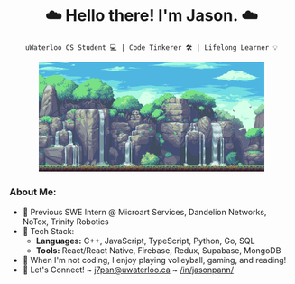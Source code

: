 <h1 align="center"> ☁️ Hello there! I'm Jason. ☁️ </h1>
 
<div align="center">

`uWaterloo CS Student 💻 | Code Tinkerer 🛠 | Lifelong Learner 💡`

<img src="./waterfall.gif" alt="waterfall-pixelart-bg" width="400px"/>
</div>

<h3 align="left"> <b> About Me:</b> </h3>

- 🌼 Previous SWE Intern @ Microart Services, Dandelion Networks, NoTox, Trinity Robotics
- 🥞 Tech Stack:
  - **Languages:** C++, JavaScript, TypeScript, Python, Go, SQL
  - **Tools:** React/React Native, Firebase, Redux, Supabase, MongoDB
- 🌱 When I'm not coding, I enjoy playing volleyball, gaming, and reading!
- 🚀 Let's Connect! ~ <j7pan@uwaterloo.ca> ~ [/in/jasonpann/](https://www.linkedin.com/in/jasonpann)
  

